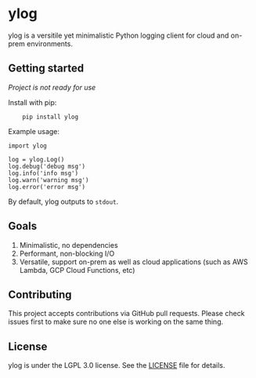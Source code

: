 # ylog
ylog is a versitile yet minimalistic Python logging client for cloud and 
on-prem environments.

## Getting started
*Project is not ready for use*


Install with pip:
```
	pip install ylog
```

Example usage:
```
import ylog

log = ylog.Log()
log.debug('debug msg')
log.info('info msg')
log.warn('warning msg')
log.error('error msg')
```

By default, ylog outputs to `stdout`.

## Goals
1. Minimalistic, no dependencies
2. Performant, non-blocking I/O
3. Versatile, support on-prem as well as cloud applications (such as AWS
   Lambda, GCP Cloud Functions, etc)

## Contributing
This project accepts contributions via GitHub pull requests. Please check issues
first to make sure no one else is working on the same thing.

## License
ylog is under the LGPL 3.0 license. See the [LICENSE](LICENSE) file for details.
